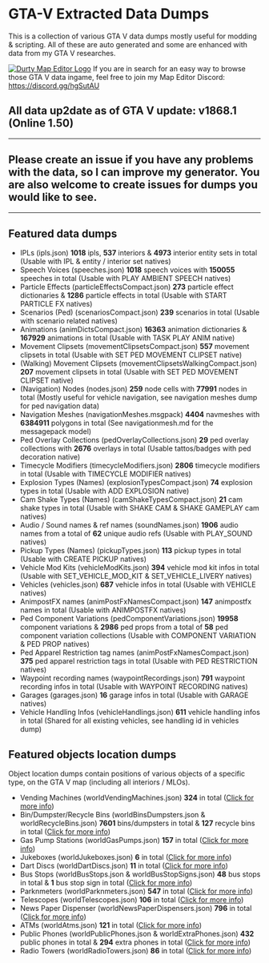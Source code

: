 # GTA-V Extracted Data Dumps
This is a collection of various GTA V data dumps mostly useful for modding &amp; scripting. All of these are auto generated and some are enhanced with data from my GTA V researches.

[![Durty Map Editor Logo](https://i.imgur.com/WsRJv3u.png)](https://discord.gg/hgSutAU)
If you are in search for an easy way to browse those GTA V data ingame, feel free to join my Map Editor Discord: https://discord.gg/hgSutAU

## All data up2date as of GTA V update: **v1868.1 (Online 1.50)**
---
## Please create an issue if you have any problems with the data, so I can improve my generator. You are also welcome to create issues for dumps you would like to see.
---
## **Featured data dumps**
- IPLs (ipls.json) **1018** ipls, **537** interiors & **4973** interior entity sets in total (Usable with IPL & entity / interior set natives)
- Speech Voices (speeches.json) **1018** speech voices with **150055** speeches in total (Usable with PLAY AMBIENT SPEECH natives)
- Particle Effects (particleEffectsCompact.json) **273** particle effect dictionaries & **1286** particle effects in total (Usable with START PARTICLE FX natives)
- Scenarios (Ped) (scenariosCompact.json) **239** scenarios in total (Usable with scenario related natives)
- Animations (animDictsCompact.json) **16363** animation dictionaries & **167929** animations in total (Usable with TASK PLAY ANIM native)
- Movement Clipsets (movementClipsetsCompact.json) **557** movement clipsets in total (Usable with SET PED MOVEMENT CLIPSET native)
- (Walking) Movement Clipsets (movementClipsetsWalkingCompact.json) **207** movement clipsets in total (Usable with SET PED MOVEMENT CLIPSET native)
- (Navigation) Nodes (nodes.json) **259** node cells with **77991** nodes in total (Mostly useful for vehicle navigation, see navigation meshes dump for ped navigation data)
- Navigation Meshes (navigationMeshes.msgpack) **4404** navmeshes with **6384911** polygons in total (See navigationmesh.md for the messagepack model)
- Ped Overlay Collections (pedOverlayCollections.json) **29** ped overlay collections with **2676** overlays in total (Usable tattos/badges with ped decoration native)
- Timecycle Modifiers (timecycleModifiers.json) **2806** timecycle modifiers in total (Usable with TIMECYCLE MODIFIER natives)
- Explosion Types (Names) (explosionTypesCompact.json) **74** explosion types in total (Usable with ADD EXPLOSION native)
- Cam Shake Types (Names) (camShakeTypesCompact.json) **21** cam shake types in total (Usable with SHAKE CAM & SHAKE GAMEPLAY cam natives)
- Audio / Sound names & ref names (soundNames.json) **1906** audio names from a total of **62** unique audio refs (Usable with PLAY_SOUND natives)
- Pickup Types (Names) (pickupTypes.json) **113** pickup types in total (Usable with CREATE PICKUP natives)
- Vehicle Mod Kits (vehicleModKits.json) **394** vehicle mod kit infos in total (Usable with SET_VEHICLE_MOD_KIT & SET_VEHICLE_LIVERY natives)
- Vehicles (vehicles.json) **687** vehicle infos in total (Usable with VEHICLE natives)
- AnimpostFX names (animPostFxNamesCompact.json) **147** animpostfx names in total (Usable with ANIMPOSTFX natives)
- Ped Component Variations (pedComponentVariations.json) **19958** component variations & **2986** ped props from a total of **58** ped component variation collections (Usable with COMPONENT VARIATION & PED PROP natives)
- Ped Apparel Restriction tag names (animPostFxNamesCompact.json) **375** ped apparel restriction tags in total (Usable with PED RESTRICTION natives)
- Waypoint recording names (waypointRecordings.json) **791** waypoint recording infos in total (Usable with WAYPOINT RECORDING natives)
- Garages (garages.json) **16** garage infos in total (Usable with GARAGE natives)
- Vehicle Handling Infos (vehicleHandlings.json) **611** vehicle handling infos in total (Shared for all existing vehicles, see handling id in vehicles dump)

## **Featured objects location dumps**
Object location dumps contain positions of various objects of a specific type, on the GTA V map (including all interiors / MLOs).
- Vending Machines (worldVendingMachines.json) **324** in total ([Click for more info](https://forum.altv.mp/topic/346-all-gta-v-vending-machine-prop-positions-rotations/))
- Bin/Dumpster/Recycle Bins (worldBinsDumpsters.json & worldRecycleBins.json) **7601** bins/dumpsters in total & **127** recycle bins in total ([Click for more info](https://forum.altv.mp/topic/369-all-gta-v-bindumpsterrecycle-bin-prop-positions-rotations/))
- Gas Pump Stations (worldGasPumps.json) **157** in total ([Click for more info](https://forum.altv.mp/topic/368-all-gta-v-gas-pump-prop-positions-rotations/))
- Jukeboxes (worldJukeboxes.json) **6** in total ([Click for more info](https://forum.altv.mp/topic/365-all-gta-v-jukebox-prop-positions-rotations/))
- Dart Discs (worldDartDiscs.json) **11** in total ([Click for more info](https://forum.altv.mp/topic/364-all-gta-v-dart-discs-positions-rotations/))
- Bus Stops (worldBusStops.json & worldBusStopSigns.json) **48** bus stops in total & **1** bus stop sign in total ([Click for more info](https://forum.altv.mp/topic/342-all-gta-v-bus-stops-positions-rotations/))
- Parknmeters (worldParknmeters.json) **547** in total ([Click for more info](https://forum.altv.mp/topic/345-all-gta-v-parknmeters-prop-positions-rotations/))
- Telescopes (worldTelescopes.json) **106** in total ([Click for more info](https://forum.altv.mp/topic/344-all-gta-v-telescope-prop-positions-rotations/))
- News Paper Dispenser (worldNewsPaperDispensers.json) **796** in total ([Click for more info](https://forum.altv.mp/topic/343-all-gta-v-news-paper-dispenser-prop-positions-rotations/))
- ATMs (worldAtms.json) **121** in total ([Click for more info](https://forum.altv.mp/topic/340-all-gta-v-atm-prop-positions-rotations/))
- Public Phones (worldPublicPhones.json & worldExtraPhones.json) **432** public phones in total & **294** extra phones in total ([Click for more info](https://forum.altv.mp/topic/341-all-gta-v-public-phone-prop-positions-rotations/))
- Radio Towers (worldRadioTowers.json) **86** in total ([Click for more info](https://forum.altv.mp/topic/570-all-gta-v-radio-tower-prop-positions-rotations/))